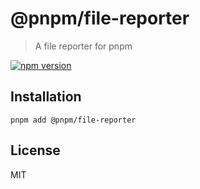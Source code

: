 # @pnpm/file-reporter

> A file reporter for pnpm

[![npm version](https://img.shields.io/npm/v/@pnpm/file-reporter.svg)](https://www.npmjs.com/package/@pnpm/file-reporter)

## Installation

```
pnpm add @pnpm/file-reporter
```

## License

MIT
